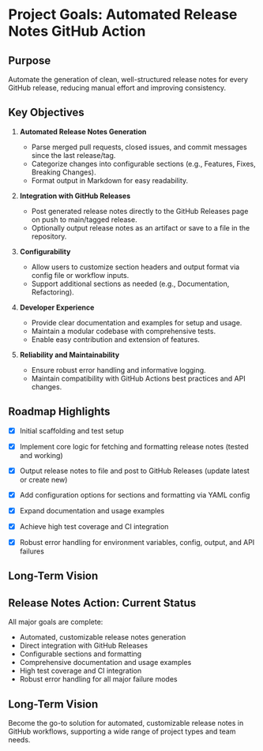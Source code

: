 # Project Goals: Automated Release Notes GitHub Action

## Purpose
Automate the generation of clean, well-structured release notes for every GitHub release, reducing manual effort and improving consistency.

## Key Objectives

1. **Automated Release Notes Generation**
   - Parse merged pull requests, closed issues, and commit messages since the last release/tag.
   - Categorize changes into configurable sections (e.g., Features, Fixes, Breaking Changes).
   - Format output in Markdown for easy readability.

2. **Integration with GitHub Releases**
   - Post generated release notes directly to the GitHub Releases page on push to main/tagged release.
   - Optionally output release notes as an artifact or save to a file in the repository.

3. **Configurability**
   - Allow users to customize section headers and output format via config file or workflow inputs.
   - Support additional sections as needed (e.g., Documentation, Refactoring).

4. **Developer Experience**
   - Provide clear documentation and examples for setup and usage.
   - Maintain a modular codebase with comprehensive tests.
   - Enable easy contribution and extension of features.

5. **Reliability and Maintainability**
   - Ensure robust error handling and informative logging.
   - Maintain compatibility with GitHub Actions best practices and API changes.




## Roadmap Highlights

- [x] Initial scaffolding and test setup
- [x] Implement core logic for fetching and formatting release notes (tested and working)
- [x] Output release notes to file and post to GitHub Releases (update latest or create new)
- [x] Add configuration options for sections and formatting via YAML config
- [x] Expand documentation and usage examples
- [x] Achieve high test coverage and CI integration
- [x] Robust error handling for environment variables, config, output, and API failures


## Long-Term Vision

## Release Notes Action: Current Status

All major goals are complete:
- Automated, customizable release notes generation
- Direct integration with GitHub Releases
- Configurable sections and formatting
- Comprehensive documentation and usage examples
- High test coverage and CI integration
- Robust error handling for all major failure modes

## Long-Term Vision
Become the go-to solution for automated, customizable release notes in GitHub workflows, supporting a wide range of project types and team needs.
